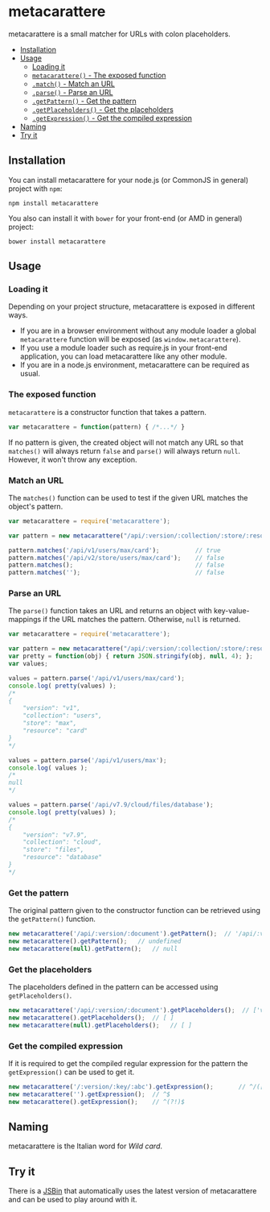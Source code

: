 # metacarattere
metacarattere is a small matcher for URLs with colon placeholders.


- [Installation](#installation)
- [Usage](#usage)
    - [Loading it](#loading-it)
    - [`metacarattere()` - The exposed function](#the-exposed-function)
    - [`.match()` - Match an URL](#match-an-url)
    - [`.parse()` - Parse an URL](#parse-an-url)
    - [`.getPattern()` - Get the pattern](#get-the-pattern)
    - [`.getPlaceholders()` - Get the placeholders](#get-the-placeholders)
    - [`.getExpression()` - Get the compiled expression](#get-the-compiled-expression)
- [Naming](#naming)
- [Try it](#try-it)

## Installation

You can install metacarattere for your node.js (or CommonJS in general) project
with `npm`:

```shell
npm install metacarattere
```

You also can install it with `bower` for your front-end (or AMD in general) project:

```shell
bower install metacarattere
```

## Usage


### Loading it
Depending on your project structure, metacarattere is exposed in different ways.

* If you are in a browser environment without any module loader a global `metacarattere`
function will be exposed (as `window.metacarattere`).
* If you use a module loader such as require.js in your front-end application, you
can load metacarattere like any other module.
* If you are in a node.js environment, metacarattere can be required as usual.

### The exposed function
`metacarattere` is a constructor function that takes a pattern.

```javascript
var metacarattere = function(pattern) { /*...*/ }
```

If no pattern is given, the created object will not match
any URL so that `matches()` will always return `false` and `parse()` will
always return `null`.
However, it won't throw any exception.

### Match an URL

The `matches()` function can be used to test if the given URL matches
the object's pattern.

```javascript
var metacarattere = require('metacarattere');

var pattern = new metacarattere("/api/:version/:collection/:store/:resource");

pattern.matches('/api/v1/users/max/card');          // true
pattern.matches('/api/v2/store/users/max/card');    // false
pattern.matches();                                  // false
pattern.matches('');                                // false
```

### Parse an URL

The `parse()` function takes an URL and returns an object with key-value-mappings
if the URL matches the pattern. Otherwise, `null` is returned.

```javascript
var metacarattere = require('metacarattere');

var pattern = new metacarattere("/api/:version/:collection/:store/:resource");
var pretty = function(obj) { return JSON.stringify(obj, null, 4); };
var values;

values = pattern.parse('/api/v1/users/max/card');
console.log( pretty(values) );
/*
{
    "version": "v1",
    "collection": "users",
    "store": "max",
    "resource": "card"
}
*/

values = pattern.parse('/api/v1/users/max');
console.log( values );
/*
null
*/

values = pattern.parse('/api/v7.9/cloud/files/database');
console.log( pretty(values) );
/*
{
    "version": "v7.9",
    "collection": "cloud",
    "store": "files",
    "resource": "database"
}
*/
```

### Get the pattern

The original pattern given to the constructor function can be retrieved using the
`getPattern()` function.

```javascript
new metacarattere('/api/:version/:document').getPattern();  // '/api/:version/:document'
new metacarattere().getPattern();   // undefined
new metacarattere(null).getPattern();   // null
```

### Get the placeholders
The placeholders defined in the pattern can be accessed using `getPlaceholders()`.

```javascript
new metacarattere('/api/:version/:document').getPlaceholders();  // ['version','document']
new metacarattere().getPlaceholders();  // [ ]
new metacarattere(null).getPlaceholders();   // [ ]
```

### Get the compiled expression
If it is required to get the compiled regular expression for the pattern the
`getExpression()` can be used to get it.

```javascript
new metacarattere('/:version/:key/:abc').getExpression();       // ^/([^\/]+)/([^\/]+)/([^\/]+)$
new metacarattere('').getExpression();  // ^$
new metacarattere().getExpression();    // ^(?!)$
```

## Naming

metacarattere is the Italian word for *Wild card*.

## Try it

There is a [JSBin](http://jsbin.com/setuzu/edit?js,console) that automatically
uses the latest version of metacarattere and can be used to play around with it.
